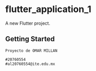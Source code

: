 # flutter_application_1

A new Flutter project.

## Getting Started

    Proyecto de OMAR MILLAN
    
    #20760554
    #al20760554@ite.edu.mx